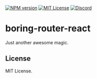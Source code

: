 [![NPM version](https://img.shields.io/npm/v/boring-router-react?color=%23cb3837&style=flat-square)](https://www.npmjs.com/package/boring-router-react)
[![MIT License](https://img.shields.io/badge/license-MIT-999999?style=flat-square)](./LICENSE)
[![Discord](https://img.shields.io/badge/chat-discord-5662f6?style=flat-square)](https://discord.gg/vanVrDwSkS)

# boring-router-react

Just another awesome magic.

## License

MIT License.
